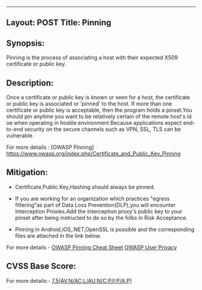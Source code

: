 <!---
Pinning
-->

---
Layout: POST
Title: Pinning
---

Synopsis:
----------------
Pinning is the process of associating a host with their expected X509 certificate or public key. 

Description:
-----------------
Once a certificate or public key is known or seen for a host, the certificate or public key is associated or 'pinned' to the host. If more than one certificate or public key is acceptable, then the program holds a pinset.You should pin anytime you want to be relatively certain of the remote host's id oe when operating in hostile environment.Because applications expect end-to-end security on the secure channels such as VPN, SSL, TLS can be vulnerable.

For more details : [OWASP Pinning] https://www.owasp.org/index.php/Certificate_and_Public_Key_Pinning


Mitigation:
---------------
- Certificate,Public Key,Hashing should always be pinned.

- If you are working for an organization which practices "egress filtering"as part of Data Loss Prevention(DLP),you will encounter Interception Proxies.Add the interception proxy's public key to your pinset after being instructed to do so by the folks in Risk Acceptance.

- Pinning in Android,iOS,.NET,OpenSSL is possible and the corresponding files are attached in the link below.

For more details - [OWASP Pinning Cheat Sheet](https://www.owasp.org/index.php/Pinning_Cheat_Sheet)
[OWASP User Privacy](https://www.owasp.org/index.php/User_Privacy_Protection_Cheat_Sheet) 


CVSS Base Score:
-----------------------------
For more details:- [7.5(AV:N/AC:L/AU:N/C:P/I:P/A:P)](http://nvd.nist.gov/cvss.cfm?vector=%28AV:N/AC:L/AU:N/C:P/I:P/A:P%29&version=2.0) 

